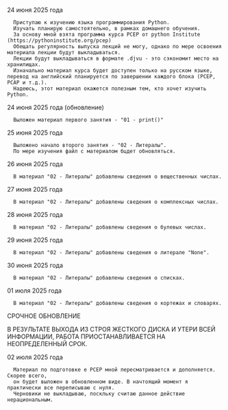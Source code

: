 24 июня 2025 года

      Приступаю к изучению языка программирования Python.
      Изучать планирую самостоятельно, в рамках домашнего обучения.
      За основу мной взята программа курса PCEP от python Institute (https://pythoninstitute.org/pcep)
      Обещать регулярность выпуска лекций не могу, однако по мере освоения материала лекции будут выкладываться.
      Лекции будут выкладываться в формате .djvu - это сэкономит место на хранилищах.
      Изначально материал курса будет доступен только на русском языке, перевод на английский планируется по завершении каждого блока (РСЕР, РСАР и т.д.).
      Надеюсь, этот материал окажется полезным тем, кто хочет изучить Python.


24 июня 2025 года (обновление)

      Выложен материал первого занятия - "01 - print()"
      
    
25 июня 2025 года

      Выложено начало второго занятия - "02 - Литералы". 
      По мере изучения файл с материалом бцдет обновляться.


26 июня 2025 года

      В материал "02 - Литералы" добавлены сведения о вещественных числах.


27 июня 2025 года

      В материал "02 - Литералы" добавлены сведения о комплексных числах.


28 июня 2025 года

      В материал "02 - Литералы" добавлены сведения о булевых числах.


29 июня 2025 года

      В материал "02 - Литералы" добавлены сведения о литерале "None".


30 июня 2025 года

      В материал "02 - Литералы" добавлены сведения о списках.


01 июля 2025 года

      В материал "02 - Литералы" добавлены сведения о кортежах и словарях.


 СРОЧНОЕ ОБНОВЛЕНИЕ

  В РЕЗУЛЬТАТЕ ВЫХОДА ИЗ СТРОЯ ЖЕСТКОГО ДИСКА И УТЕРИ ВСЕЙ ИНФОРМАЦИИ, РАБОТА ПРИОСТАНАВЛИВАЕТСЯ НА НЕОПРЕДЕЛЕННЫЙ СРОК.


02 июля 2025 года

      Материал по подготовке е РСЕР мной пересматривается и дополняется. Скорее всего, 
      он будет выложен в обновленном виде. В начтоящий момент я практически все переписываю с нуля. 
      Черновики не выкладываю, поскльку считаю данное действие нерациональным.


